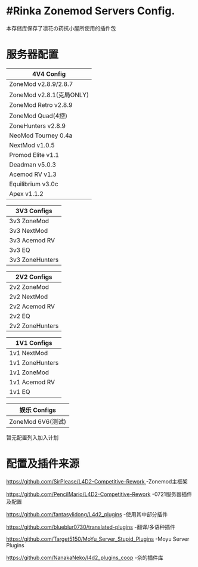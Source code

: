 # #Rinka Zonemod Servers Config.

本存储库保存了凛花の药抗小屋所使用的插件包

# 服务器配置

| 4V4 Config               |
| ------------------------ |
| ZoneMod v2.8.9/2.8.7     |
| ZoneMod v2.8.1(克局ONLY) |
| ZoneMod Retro v2.8.9     |
| ZoneMod Quad(4控)        |
| ZoneHunters v2.8.9       |
| NeoMod Tourney 0.4a      |
| NextMod v1.0.5           |
| Promod Elite v1.1        |
| Deadman v5.0.3           |
| Acemod RV v1.3           |
| Equilibrium v3.0c        |
| Apex v1.1.2              |

| 3V3 Configs     |
| --------------- |
| 3v3 ZoneMod     |
| 3v3 NextMod     |
| 3v3 Acemod RV   |
| 3v3 EQ          |
| 3v3 ZoneHunters |

| 2V2 Configs     |
| --------------- |
| 2v2 ZoneMod     |
| 2v2 NextMod     |
| 2v2 Acemod RV   |
| 2v2 EQ          |
| 2v2 ZoneHunters |

| 1V1 Configs     |
| --------------- |
| 1v1 NextMod     |
| 1v1 ZoneHunters |
| 1v1 ZoneMod     |
| 1v1 Acemod RV   |
| 1v1 EQ          |

| 娱乐 Configs      |
| ----------------- |
| ZoneMod 6V6(测试) |

暂无配置列入加入计划

# 配置及插件来源

[https://github.com/SirPlease/L4D2-Competitive-Rework	](https://github.com/SirPlease/L4D2-Competitive-Rework)-Zonemod主框架

https://github.com/PencilMario/L4D2-Competitive-Rework		-0721服务器插件及配置

https://github.com/fantasylidong/L4d2_plugins	-使用其中部分插件

https://github.com/blueblur0730/translated-plugins	-翻译/多语种插件

https://github.com/Target5150/MoYu_Server_Stupid_Plugins	-Moyu Server Plugins

https://github.com/NanakaNeko/l4d2_plugins_coop	-奈的插件库
